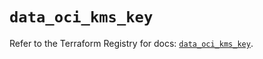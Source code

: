 # `data_oci_kms_key`

Refer to the Terraform Registry for docs: [`data_oci_kms_key`](https://registry.terraform.io/providers/oracle/oci/6.18.0/docs/data-sources/kms_key).
